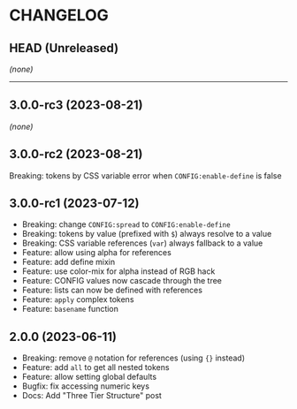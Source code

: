 CHANGELOG
=========

## HEAD (Unreleased)
_(none)_

---

## 3.0.0-rc3 (2023-08-21)
_(none)_

## 3.0.0-rc2 (2023-08-21)
Breaking: tokens by CSS variable error when `CONFIG:enable-define` is false

## 3.0.0-rc1 (2023-07-12)
* Breaking: change `CONFIG:spread` to `CONFIG:enable-define`
* Breaking: tokens by value (prefixed with `$`) always resolve to a value
* Breaking: CSS variable references (`var`) always fallback to a value
* Feature: allow using alpha for references
* Feature: add define mixin
* Feature: use color-mix for alpha instead of RGB hack
* Feature: CONFIG values now cascade through the tree
* Feature: lists can now be defined with references
* Feature: `apply` complex tokens
* Feature: `basename` function

## 2.0.0 (2023-06-11)

* Breaking: remove `@` notation for references (using `{}` instead)
* Feature: add `all` to get all nested tokens
* Feature: allow setting global defaults
* Bugfix: fix accessing numeric keys
* Docs: Add "Three Tier Structure" post

